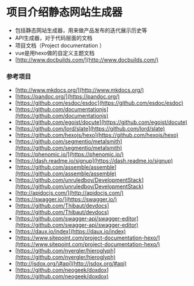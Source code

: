 # 项目介绍静态网站生成器

* 包括静态网站生成器，用来做产品发布的迭代展示历史等
* API生成器，对于代码层面的文档
* 项目文档（Project documentation ）
* vue是用hexo做的自定义主题文档
* [http://www.docbuilds.com/](http://www.docbuilds.com/)

### 参考项目

* [http://www.mkdocs.org/](http://www.mkdocs.org/)
* [https://pandoc.org/](https://pandoc.org/)
* [https://github.com/esdoc/esdoc](https://github.com/esdoc/esdoc)
* [https://github.com/documentationjs](https://github.com/documentationjs)
* [https://github.com/egoist/docute](https://github.com/egoist/docute)
* [https://github.com/lord/slate](https://github.com/lord/slate)
* [https://github.com/hexojs/hexo](https://github.com/hexojs/hexo)
* [https://github.com/segmentio/metalsmith](https://github.com/segmentio/metalsmith)
* [https://phenomic.io/](https://phenomic.io/)
* [https://dash.readme.io/signup](https://dash.readme.io/signup)
* [https://github.com/assemble/assemble](https://github.com/assemble/assemble)
* [https://github.com/unruledboy/DevelopmentStack](https://github.com/unruledboy/DevelopmentStack)
* [http://apidocjs.com/](http://apidocjs.com/)
* [https://swagger.io/](https://swagger.io/)
* [https://github.com/Thibaut/devdocs](https://github.com/Thibaut/devdocs)
* [https://github.com/swagger-api/swagger-editor](https://github.com/swagger-api/swagger-editor)
* [https://daux.io/index](https://daux.io/index)
* [https://www.sitepoint.com/project-documentation-hexo/](https://www.sitepoint.com/project-documentation-hexo/)
* [https://github.com/nyergler/hieroglyph](https://github.com/nyergler/hieroglyph)
* [http://jsdox.org/\#api](http://jsdox.org/#api)
* [https://github.com/neogeek/doxdox](https://github.com/neogeek/doxdox)



